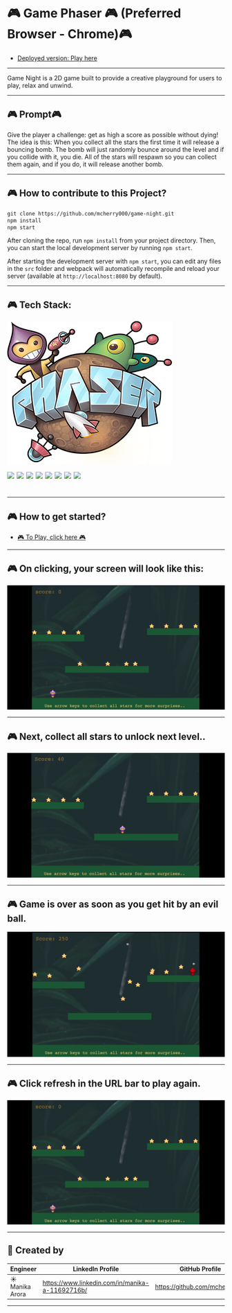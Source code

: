 # 🎮 Game Phaser 🎮 (Preferred Browser - Chrome)🎮

- [Deployed version: Play here](https://game-night-000.netlify.app/)

---
  Game Night is a 2D game built to provide a creative playground for users to play, relax and unwind.

---

## 🎮 Prompt🎮

Give the player a challenge: get as high a score as possible without dying!
The idea is this: When you collect all the stars the first time it will release a bouncing bomb. The bomb will just randomly bounce around the level and if you collide with it, you die. All of the stars will respawn so you can collect them again, and if you do, it will release another bomb.

---

## 🎮 How to contribute to this Project?

```shell
git clone https://github.com/mcherry000/game-night.git
npm install
npm start
```

After cloning the repo, run `npm install` from your project directory. Then, you can start the local development
server by running `npm start`.

After starting the development server with `npm start`, you can edit any files in the `src` folder
and webpack will automatically recompile and reload your server (available at `http://localhost:8080`
by default).

---

## 🎮 Tech Stack:

![Anonymous](public/logo.png)

[<img align="left"  width="22px" src="https://cdn.jsdelivr.net/npm/simple-icons@3.12.1/icons/html5.svg" />][html]

[<img align="left"  width="22px" src="https://cdn.jsdelivr.net/npm/simple-icons@3.12.1/icons/css3.svg" />][css]

[<img align="left"  width="22px" src="https://cdn.jsdelivr.net/npm/simple-icons@3.12.1/icons/javascript.svg" />][js]

[<img align="left"  width="22px" src="https://cdn.jsdelivr.net/npm/simple-icons@3.12.1/icons/netlify.svg" />][netlify]

[<img align="left"  width="22px" src="https://cdn.jsdelivr.net/npm/simple-icons@3.12.1/icons/github.svg" />][github]

[<img align="left"  width="22px" src="https://cdn.jsdelivr.net/npm/simple-icons@3.12.1/icons/canva.svg" />][canva]

[<img align="left"  width="22px" src="https://cdn.jsdelivr.net/npm/simple-icons@3.12.1/icons/npm.svg" />][npm]

[<img align="left"  width="22px" src="https://cdn.jsdelivr.net/npm/simple-icons@3.12.1/icons/node-dot-js.svg" />][node]

[html]: http://www.w3.org/html/logo/
[css]: http://www.w3.org/html/logo/
[canva]: https://www.canva.com/
[npm]: https://github.com/npm/logos
[node]: https://nodejs.org/en/about/resources/
[netlify]: https://www.netlify.com/press/
[js]: https://github.com/voodootikigod/logo.js
[html]: http://www.w3.org/html/logo/
[github]: https://github.com/logos

## <br/>

---

## 🎮 How to get started?

- [🎮 To Play, click here 🎮](https://game-night-000.netlify.app/)
  <br/>

---

## 🎮 On clicking, your screen will look like this:

![Anonymous](public/startgame.png)

---

## 🎮 Next, collect all stars to unlock next level..

![Anonymous](public/middle.png)

---

## 🎮 Game is over as soon as you get hit by an evil ball.

![Anonymous](public/gameover.png)

---

## 🎮 Click refresh in the URL bar to play again.

![Anonymous](public/startgame.png)

---

## 👩‍ Created by

| Engineer        | LinkedIn Profile                                | GitHub Profile                |
| --------------- | ----------------------------------------------- | ----------------------------- |
| ☀️ Manika Arora | https://www.linkedin.com/in/manika-a-11692716b/ | https://github.com/mcherry000 |

---
